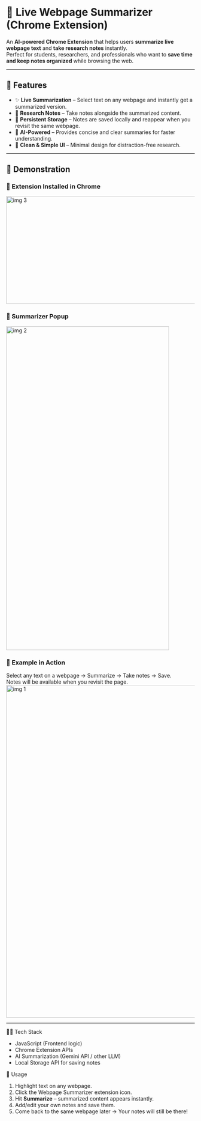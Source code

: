 # 📖 Live Webpage Summarizer (Chrome Extension)

An **AI-powered Chrome Extension** that helps users **summarize live webpage text** and **take research notes** instantly.  
Perfect for students, researchers, and professionals who want to **save time and keep notes organized** while browsing the web.

---

## 🚀 Features
- ✨ **Live Summarization** – Select text on any webpage and instantly get a summarized version.  
- 📝 **Research Notes** – Take notes alongside the summarized content.  
- 💾 **Persistent Storage** – Notes are saved locally and reappear when you revisit the same webpage.  
- 🤖 **AI-Powered** – Provides concise and clear summaries for faster understanding.  
- 🎨 **Clean & Simple UI** – Minimal design for distraction-free research.  

---

## 📸 Demonstration

### 🔹 Extension Installed in Chrome
<img width="515" height="287" alt="img 3" src="https://github.com/user-attachments/assets/61672f27-b735-4206-b3ca-93b62549d382" />

### 🔹 Summarizer Popup
<img width="435" height="862" alt="img 2" src="https://github.com/user-attachments/assets/a00e1c7f-1749-4e4d-b5e1-ae2ccf5cfea2" />

### 🔹 Example in Action
Select any text on a webpage → Summarize → Take notes → Save.  
Notes will be available when you revisit the page.  
<img width="1527" height="886" alt="img 1" src="https://github.com/user-attachments/assets/94965c9b-6fe0-4d07-979a-6db98f3a97e6" />

---
🧑‍💻 Tech Stack
- JavaScript (Frontend logic)  
- Chrome Extension APIs  
- AI Summarization (Gemini API / other LLM)  
- Local Storage API for saving notes  

📌 Usage
1. Highlight text on any webpage.  
2. Click the Webpage Summarizer extension icon.  
3. Hit **Summarize** – summarized content appears instantly.  
4. Add/edit your own notes and save them.  
5. Come back to the same webpage later → Your notes will still be there!


